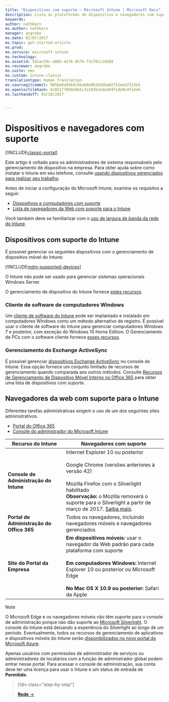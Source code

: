 ```yaml
---
title: "Dispositivos com suporte – Microsoft Intune | Microsoft Docs"
description: Lista as plataformas de dispositivo e navegadores com suporte para o gerenciamento de dispositivo do Intune
keywords: 
author: nathbarn
ms.author: nathbarn
manager: angrobe
ms.date: 02/07/2017
ms.topic: get-started-article
ms.prod: 
ms.service: microsoft-intune
ms.technology: 
ms.assetid: 5d1ac59c-a885-4276-8576-f3cf81c2d268
ms.reviewer: angrobe
ms.suite: ems
ms.custom: intune-classic
translationtype: Human Translation
ms.sourcegitcommit: 905be6a926dc5bab8e9b1016ba82751ee47313e5
ms.openlocfilehash: 61851f7669e9a5c3a192b2eda344fcde9c4fa3e6
ms.lasthandoff: 03/20/2017


---
```


# <a name="supported-devices-and-browsers"></a>Dispositivos e navegadores com suporte

[!INCLUDE[classic-portal](../includes/classic-portal.md)]

Este artigo é voltado para os administradores de sistema responsáveis pelo gerenciamento de dispositivo na empresa. Para obter ajuda sobre como instalar o Intune em seu telefone, consulte [usando dispositivos gerenciados para realizar seu trabalho](https://docs.microsoft.com/intune/enduser/company-portal-frequently-asked-questions).

Antes de iniciar a configuração do Microsoft Intune, examine os requisitos a seguir:

- [Dispositivos e computadores com suporte](#intune-supported-devices)
- [Lista de navegadores da Web com suporte para o Intune](#intune-supported-web-browsers)

Você também deve se familiarizar com o [uso de largura de banda da rede do Intune](network-bandwidth-use.md).

## <a name="intune-supported-devices"></a>Dispositivos com suporte do Intune

É possível gerenciar os seguintes dispositivos com o gerenciamento de dispositivo móvel do Intune:

[!INCLUDE[mdm-supported-devices](../includes/mdm-supported-devices.md)]

O Intune não pode ser usado para gerenciar sistemas operacionais Windows Server.

O gerenciamento de dispositivo do Intune fornece [estes recursos](mobile-device-management-capabilities-in-microsoft-intune.md).

### <a name="windows-pc-software-client"></a>Cliente de software de computadores Windows

Um [cliente de software do Intune](/intune/deploy-use/manage-windows-pcs-with-microsoft-intune) pode ser implantado e instalado em computadores Windows como um método alternativo de registro. É possível usar o cliente de software do Intune para gerenciar computadores Windows 7 e posterior, com exceção do Windows 10 Home Edition. O Gerenciamento de PCs com o software cliente fornece [esses recursos](windows-pc-management-capabilities-in-microsoft-intune.md).

### <a name="exchange-activesync-management"></a>Gerenciamento do Exchange ActiveSync

É possível gerenciar [dispositivos Exchange ActiveSync](/intune/deploy-use/mobile-device-management-with-exchange-activesync-and-microsoft-intune) no console do Intune. Essa opção fornece um conjunto limitado de recursos de gerenciamento quando comparada aos outros métodos. Consulte [Recursos de Gerenciamento de Dispositivo Móvel Interno no Office 365](https://support.office.com/article/Capabilities-of-built-in-Mobile-Device-Management-for-Office-365-a1da44e5-7475-4992-be91-9ccec25905b0) para obter uma lista de dispositivos com suporte.

## <a name="intune-supported-web-browsers"></a>Navegadores da web com suporte para o Intune

Diferentes tarefas administrativas exigem o uso de um dos seguintes sites administrativos.

- [Portal do Office 365](http://go.microsoft.com/fwlink/p/?LinkId=698854)
- [Console do administrador do Microsoft Intune](https://admin.manage.microsoft.com/)

|Recurso do Intune |Navegadores com suporte|
|---------|---------|
|**Console de Administração do Intune**     |  Internet Explorer 10 ou posterior<br /><br />Google Chrome (versões anteriores à versão 42)<br /><br />Mozilla Firefox com o Silverlight habilitado<br />**Observação:** o Mozilla removerá o suporte para o Silverlight a partir de março de 2017. [Saiba mais](https://go.microsoft.com/fwlink/?linkid=836872). |
|**Portal de Administração do Office 365**     |Todos os navegadores, incluindo navegadores móveis e navegadores gerenciados  |
|**Site do Portal da Empresa**     |**Em dispositivos móveis:** usar o navegador da Web padrão para cada plataforma com suporte   <br /><br />**Em computadores Windows:** Internet Explorer 10 ou posterior ou Microsoft Edge<br /><br />**No Mac OS X 10.9 ou posterior:** Safari da Apple    |

> [!Note]
> O Microsoft Edge e os navegadores móveis não têm suporte para o console de administração porque não dão suporte ao [Microsoft Silverlight](https://msdn.microsoft.com/en-us/library/cc838158(v=vs.95).aspx). O console do Intune está deixando a experiência do Silverlight ao longo de um período. Eventualmente, todos os recursos de gerenciamento de aplicativos e dispositivos móveis do Intune serão [disponibilizados no novo portal do Microsoft Azure](https://blogs.technet.microsoft.com/enterprisemobility/2015/11/17/enhancing-managed-mobile-productivity/).


Apenas usuários com permissões de administrador de serviços ou administradores de locatários com a função de administrador global podem entrar nesse portal. Para acessar o console de administração, sua conta deve ter uma licença para usar o Intune e um status de entrada de **Permitido**.

>[!div class="step-by-step"]

>[**Rede** &rarr;](network-bandwidth-use.md)  

